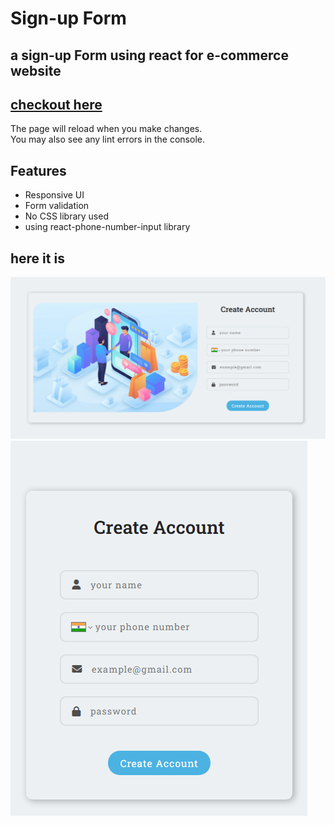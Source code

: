 # Sign-up Form

## a sign-up Form using react for e-commerce website

 ## [checkout here](https://nidhisharma63.github.io/react-form/) 

The page will reload when you make changes.\
You may also see any lint errors in the console.

## Features

* Responsive UI
* Form validation
* No CSS library used
* using react-phone-number-input library

## here it is
<img src='./src/images/image1.png'/>
<img src='./src/images/image2.png'/>
